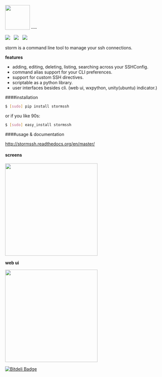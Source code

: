 <img src="https://raw.github.com/emre/storm/master/resources/logos/storm-logo.png" height="80">
---

<img src="https://api.travis-ci.org/emre/storm.png?branch=master"> &nbsp; <img src= "https://pypip.in/v/stormssh/badge.png"> &nbsp; <img src="https://pypip.in/d/stormssh/badge.png">



storm is a command line tool to manage your ssh connections.


**features**
- adding, editing, deleting, listing, searching across your SSHConfig.
- command alias support for your CLI preferences.
- support for custom SSH directives.
- scriptable as a python library.
- user interfaces besides cli. (web ui, wxpython, unity(ubuntu) indicator.)

####installation

```bash
$ [sudo] pip install stormssh
```
or if you like 90s:
```bash
$ [sudo] easy_install stormssh
```

####usage & documentation

<a href='http://stormssh.readthedocs.org/en/master/'>http://stormssh.readthedocs.org/en/master/</a>

#### screens

<a href="https://raw.github.com/emre/storm/master/resources/screenshot.png"><img src="https://raw.github.com/emre/storm/master/resources/screenshot.png" width=300></a>


**web ui**

<a href="http://i.imgur.com/OZkn89p.png"><img src="http://i.imgur.com/OZkn89p.png" width=300></a>




[![Bitdeli Badge](https://d2weczhvl823v0.cloudfront.net/emre/storm/trend.png)](https://bitdeli.com/free "Bitdeli Badge")
